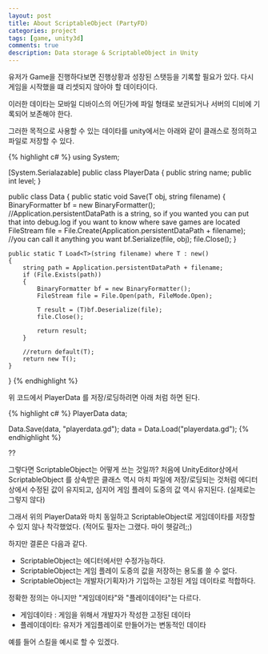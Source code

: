 ```yaml
---
layout: post
title: About ScriptableObject (PartyFD)
categories: project
tags: [game, unity3d]
comments: true
description: Data storage & ScriptableObject in Unity
---
```


유저가 Game을 진행하다보면 진행상황과 성장된 스탯등을 기록할 필요가 있다.
다시 게임을 시작했을 떄 리셋되지 않아야 할 데이타이다.

이러한 데이타는 모바일 디바이스의 어딘가에 파일 형태로 보관되거나 서버의 디비에 기록되어
보존해야 한다.

그러한 목적으로 사용할 수 있는 데이타를 unity에서는 아래와 같이 클래스로 정의하고 파일로
저장할 수 있다.

{% highlight c# %}
using System;

[System.Serialazable]
public class PlayerData
{
  public string name;
  public int level;
}

public class Data
{
    public static void Save<T>(T obj, string filename)
    {
        BinaryFormatter bf = new BinaryFormatter();
        //Application.persistentDataPath is a string, so if you wanted you can put that into debug.log if you want to know where save games are located
        FileStream file = File.Create(Application.persistentDataPath + filename); //you can call it anything you want
        bf.Serialize(file, obj);
        file.Close();
    }

    public static T Load<T>(string filename) where T : new()
    {
        string path = Application.persistentDataPath + filename;
        if (File.Exists(path))
        {
            BinaryFormatter bf = new BinaryFormatter();
            FileStream file = File.Open(path, FileMode.Open);

            T result = (T)bf.Deserialize(file);
            file.Close();

            return result;
        }

        //return default(T);
        return new T();
    }
}
{% endhighlight %}

위 코드에서 PlayerData 를 저장/로딩하려면 아래 처럼 하면 된다.

{% highlight c# %}
PlayerData data;

Data.Save<PlayerData>(data, "playerdata.gd");
data = Data.Load<PlayerData>("playerdata.gd");
{% endhighlight %}

??

그렇다면 ScriptableObject는 어떻게 쓰는 것일까? 처음에 UnityEditor상에서 ScriptableObject
를 상속받은 클래스 역시 마치 파일에 저장/로딩되는 것처럼 에디터상에서 수정된 값이 유지되고,
심지어 게임 플레이 도중의 값 역시 유지된다. (실제로는 그렇지 않다)

그래서 위의 PlayerData와 마치 동일하고 ScriptableObject로 게임데이타를 저장할 수 있지 않나
착각했었다. (적어도 필자는 그랬다. 마이 헷갈려;;)

하지만 결론은 다음과 같다.
* ScriptableObject는 에디터에서만 수정가능하다.
* ScriptableObject는 게임 플레이 도중의 값을 저장하는 용도롤 쓸 수 없다.
* ScriptableObject는 개발자(기획자)가 기입하는 고정된 게임 데이타로 적합하다.  

정확한 정의는 아니지만 "게임데이타"와 "플레이데이타"는 다르다.

* 게임데이타 : 게임을 위해서 개발자가 작성한 고정된 데이타
* 플레이데이타: 유저가 게임플레이로 만들어가는 변동적인 데이타

예를 들어 스킬을 예시로 할 수 있겠다.
